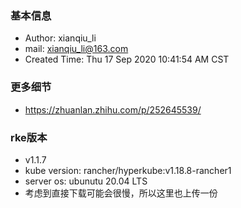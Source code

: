 ### 基本信息
- Author: xianqiu_li
- mail: xianqiu_li@163.com
- Created Time: Thu 17 Sep 2020 10:41:54 AM CST

### 更多细节
- https://zhuanlan.zhihu.com/p/252645539/

### rke版本
- v1.1.7
- kube version: rancher/hyperkube:v1.18.8-rancher1
- server os: ubunutu 20.04 LTS
- 考虑到直接下载可能会很慢，所以这里也上传一份
